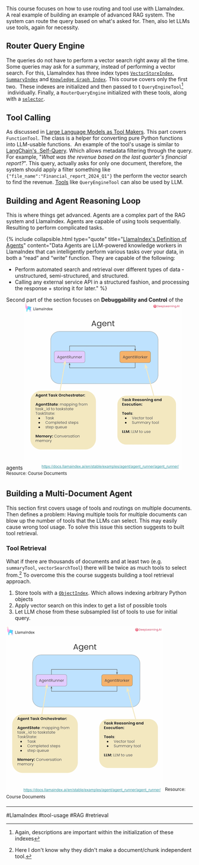This course focuses on how to use routing and tool use with LlamaIndex. A real example of building an example of advanced RAG system. The system can route the query based on what's asked for. Then, also let LLMs use tools, again for necessity.

## Router Query Engine
The queries do not have to perform a vector search right away all the time. Some queries may ask for a summary, instead of performing a vector search. For this, LlamaIndex has three index types [`VectorStoreIndex`](), [`SummaryIndex`]() and [`Knowledge Graph Index`](https://docs.llamaindex.ai/en/stable/examples/index_structs/knowledge_graph/KnowledgeGraphDemo/). This course covers only the first two. 
These indexes are initialized and then passed to t `QueryEngineTool`[^1]   individually. Finally, a `RouterQueryEngine` initialized with these tools, along with a [`selector`](https://docs.llamaindex.ai/en/stable/examples/query_engine/RouterQueryEngine/#define-router-query-engine). 

## Tool Calling
As discussed in [Large Language Models as Tool Makers](https://arxiv.org/abs/2305.17126). This part covers `FunctionTool`. The class is a helper for converting pure Python functions into LLM-usable functions. 
An example of the tool's usage is similar to [LangChain's  Self-Query](https://python.langchain.com/v0.1/docs/modules/data_connection/retrievers/self_query/). Which allows metadata filtering through the query. For example, "*What was the revenue based on the last quarter's financial report?*". This query, actually asks for only one document, therefore, the system should apply a filter something like `{"file_name":"Financial_report_2024_Q1"}` the perform the vector search to find the revenue.
[Tools](https://docs.llamaindex.ai/en/stable/module_guides/deploying/agents/tools/) like `QueryEngineTool` can also be used by LLM.

## Building and Agent Reasoning Loop
This is where things get advanced. Agents are a complex part of the RAG system and LlamaIndex. Agents are capable of using tools sequentially. Resulting to perform complicated tasks.

{% include collapsible.html type="quote" title="[LlamaIndex's Definition of Agents](https://docs.llamaindex.ai/en/stable/module_guides/deploying/agents/)" content="Data Agents are LLM-powered knowledge workers in LlamaIndex that can intelligently perform various tasks over your data, in both a “read” and “write” function. They are capable of the following:
- Perform automated search and retrieval over different types of data - unstructured, semi-structured, and structured.
- Calling any external service API in a structured fashion, and processing the response + storing it for later." %}

Second part of the section focuses on **Debuggability and Control** of the agents
![agent_structure.png](/images/2024-05-29-Building%20Agentic%20RAG%20with%20LlamaIndex/agent_structure.png)
<sup>Resource: Course Documents</sup>

## Building a Multi-Document Agent
This section first covers usage of tools and routings on multiple documents. Then defines a problem: Having multiple tools for multiple documents can blow up the number of tools that the LLMs can select. This may easily cause wrong tool usage. To solve this issue this section suggests to built tool retrieval.

 
### Tool Retrieval
What if there are thousands of documents and at least two (e.g. `summaryTool`, `vectorSearchTool`) there will be twice as much tools to select from.[^2]
To overcome this the course suggests building a tool retrieval approach.
1. Store tools with a [`ObjectIndex`](https://docs.llamaindex.ai/en/stable/examples/objects/object_index/). Which allows indexing arbitrary Python objects
2. Apply vector search on this index to get a list of possible tools
3. Let LLM chose from these subsampled list of tools to use for initial query.

![agent_structure.png](/images/2024-05-29-Building%20Agentic%20RAG%20with%20LlamaIndex/agent_structure.png)
<sup>Resource: Course Documents</sup>

[^1]: Again, descriptions are important within the initialization of these indexes
[^2]: Here I don't know why they didn't make a document/chunk independent tool. 

---
#LlamaIndex #tool-usage #RAG #retrieval 